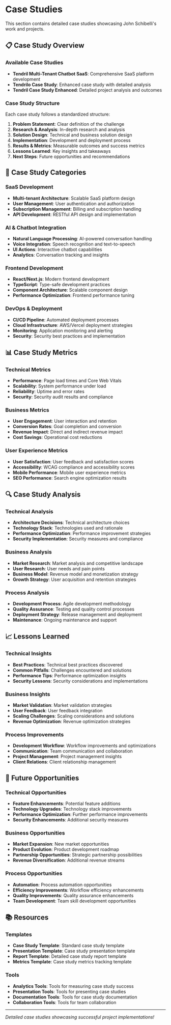 # Case Studies

This section contains detailed case studies showcasing John Schibelli's work and projects.

## 📋 Case Study Overview

### Available Case Studies
- **Tendril Multi-Tenant Chatbot SaaS**: Comprehensive SaaS platform development
- **Tendrilo Case Study**: Enhanced case study with detailed analysis
- **Tendril Case Study Enhanced**: Detailed project analysis and outcomes

### Case Study Structure
Each case study follows a standardized structure:
1. **Problem Statement**: Clear definition of the challenge
2. **Research & Analysis**: In-depth research and analysis
3. **Solution Design**: Technical and business solution design
4. **Implementation**: Development and deployment process
5. **Results & Metrics**: Measurable outcomes and success metrics
6. **Lessons Learned**: Key insights and takeaways
7. **Next Steps**: Future opportunities and recommendations

## 🎯 Case Study Categories

### SaaS Development
- **Multi-tenant Architecture**: Scalable SaaS platform design
- **User Management**: User authentication and authorization
- **Subscription Management**: Billing and subscription handling
- **API Development**: RESTful API design and implementation

### AI & Chatbot Integration
- **Natural Language Processing**: AI-powered conversation handling
- **Voice Integration**: Speech recognition and text-to-speech
- **UI Actions**: Interactive chatbot capabilities
- **Analytics**: Conversation tracking and insights

### Frontend Development
- **React/Next.js**: Modern frontend development
- **TypeScript**: Type-safe development practices
- **Component Architecture**: Scalable component design
- **Performance Optimization**: Frontend performance tuning

### DevOps & Deployment
- **CI/CD Pipeline**: Automated deployment processes
- **Cloud Infrastructure**: AWS/Vercel deployment strategies
- **Monitoring**: Application monitoring and alerting
- **Security**: Security best practices and implementation

## 📊 Case Study Metrics

### Technical Metrics
- **Performance**: Page load times and Core Web Vitals
- **Scalability**: System performance under load
- **Reliability**: Uptime and error rates
- **Security**: Security audit results and compliance

### Business Metrics
- **User Engagement**: User interaction and retention
- **Conversion Rates**: Goal completion and conversion
- **Revenue Impact**: Direct and indirect revenue impact
- **Cost Savings**: Operational cost reductions

### User Experience Metrics
- **User Satisfaction**: User feedback and satisfaction scores
- **Accessibility**: WCAG compliance and accessibility scores
- **Mobile Performance**: Mobile user experience metrics
- **SEO Performance**: Search engine optimization results

## 🔍 Case Study Analysis

### Technical Analysis
- **Architecture Decisions**: Technical architecture choices
- **Technology Stack**: Technologies used and rationale
- **Performance Optimization**: Performance improvement strategies
- **Security Implementation**: Security measures and compliance

### Business Analysis
- **Market Research**: Market analysis and competitive landscape
- **User Research**: User needs and pain points
- **Business Model**: Revenue model and monetization strategy
- **Growth Strategy**: User acquisition and retention strategies

### Process Analysis
- **Development Process**: Agile development methodology
- **Quality Assurance**: Testing and quality control processes
- **Deployment Strategy**: Release management and deployment
- **Maintenance**: Ongoing maintenance and support

## 📈 Lessons Learned

### Technical Insights
- **Best Practices**: Technical best practices discovered
- **Common Pitfalls**: Challenges encountered and solutions
- **Performance Tips**: Performance optimization insights
- **Security Lessons**: Security considerations and implementations

### Business Insights
- **Market Validation**: Market validation strategies
- **User Feedback**: User feedback integration
- **Scaling Challenges**: Scaling considerations and solutions
- **Revenue Optimization**: Revenue optimization strategies

### Process Improvements
- **Development Workflow**: Workflow improvements and optimizations
- **Communication**: Team communication and collaboration
- **Project Management**: Project management insights
- **Client Relations**: Client relationship management

## 🚀 Future Opportunities

### Technical Opportunities
- **Feature Enhancements**: Potential feature additions
- **Technology Upgrades**: Technology stack improvements
- **Performance Optimization**: Further performance improvements
- **Security Enhancements**: Additional security measures

### Business Opportunities
- **Market Expansion**: New market opportunities
- **Product Evolution**: Product development roadmap
- **Partnership Opportunities**: Strategic partnership possibilities
- **Revenue Diversification**: Additional revenue streams

### Process Opportunities
- **Automation**: Process automation opportunities
- **Efficiency Improvements**: Workflow efficiency enhancements
- **Quality Improvements**: Quality assurance enhancements
- **Team Development**: Team skill development opportunities

## 📚 Resources

### Templates
- **Case Study Template**: Standard case study template
- **Presentation Template**: Case study presentation template
- **Report Template**: Detailed case study report template
- **Metrics Template**: Case study metrics tracking template

### Tools
- **Analytics Tools**: Tools for measuring case study success
- **Presentation Tools**: Tools for presenting case studies
- **Documentation Tools**: Tools for case study documentation
- **Collaboration Tools**: Tools for team collaboration

---

*Detailed case studies showcasing successful project implementations!*
